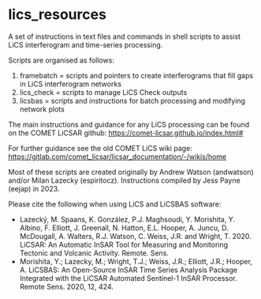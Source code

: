# lics_resources

A set of instructions in text files and commands in shell scripts to assist LiCS interferogram and time-series processing.

Scripts are organised as follows:

1. framebatch = scripts and pointers to create interferograms that fill gaps in LiCS interferogram networks
2. lics_check = scripts to manage LiCS Check outputs
3. licsbas = scripts and instructions for batch processing and modifying network plots

The main instructions and guidance for any LiCS processing can be found on the COMET LiCSAR github: https://comet-licsar.github.io/index.html#

For further guidance see the old COMET LiCS wiki page: https://gitlab.com/comet_licsar/licsar_documentation/-/wikis/home

Most of these scripts are created originally by Andrew Watson (andwatson) and/or Milan Lazecky (espiritocz).
Instructions compiled by Jess Payne (eejap) in 2023.

Please cite the following when using LiCS and LiCSBAS software:

* Lazecký, M. Spaans, K. González, P.J. Maghsoudi, Y. Morishita, Y. Albino, F. Elliott, J. Greenall, N. Hatton, E.L. Hooper, A. Juncu, D. McDougall, A. Walters, R.J. Watson, C. Weiss, J.R. and Wright, T. 2020. LiCSAR: An Automatic InSAR Tool for Measuring and Monitoring Tectonic and Volcanic Activity. Remote. Sens.
* Morishita, Y.; Lazecky, M.; Wright, T.J.; Weiss, J.R.; Elliott, J.R.; Hooper, A. LiCSBAS: An Open-Source InSAR Time Series Analysis Package Integrated with the LiCSAR Automated Sentinel-1 InSAR Processor. Remote Sens. 2020, 12, 424.
